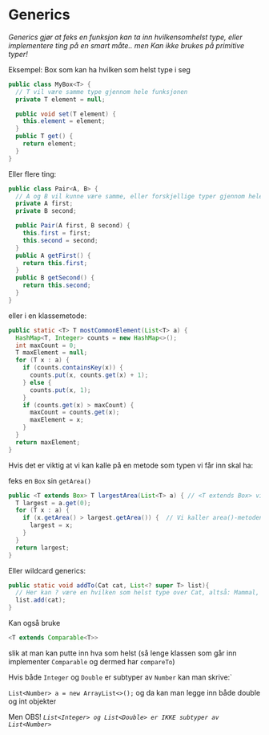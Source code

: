 # Generics

*Generics gjør at feks en funksjon kan ta inn hvilkensomhelst type, eller implementere ting på en smart måte.. men Kan ikke brukes på primitive typer!*

Eksempel: Box som kan ha hvilken som helst type i seg 

```java
public class MyBox<T> { 
  // T vil være samme type gjennom hele funksjonen
  private T element = null;

  public void set(T element) {
    this.element = element;
  }
  public T get() {
    return element;
  }
}
```

Eller flere ting:

```java
public class Pair<A, B> { 
  // A og B vil kunne være samme, eller forskjellige typer gjennom hele funksjonen
  private A first;
  private B second;

  public Pair(A first, B second) {
    this.first = first;
    this.second = second;
  }
  public A getFirst() {
    return this.first;
  }
  public B getSecond() {
    return this.second;
  }
}
```

eller i en klassemetode:

```java
public static <T> T mostCommonElement(List<T> a) {
  HashMap<T, Integer> counts = new HashMap<>();
  int maxCount = 0;
  T maxElement = null;
  for (T x : a) {
    if (counts.containsKey(x)) {
      counts.put(x, counts.get(x) + 1);
    } else {
      counts.put(x, 1);
    }
    if (counts.get(x) > maxCount) {
      maxCount = counts.get(x);
      maxElement = x;
    }
  }
  return maxElement;
}
```

Hvis det er viktig at vi kan kalle på en metode som typen vi får inn skal ha:

feks en `Box` sin `getArea()`

```java
public <T extends Box> T largestArea(List<T> a) { // <T extends Box> viktig
  T largest = a.get(0);
  for (T x : a) {
    if (x.getArea() > largest.getArea()) {  // Vi kaller area()-metoden på typen T!
      largest = x;
    }
  }
  return largest;
}
```

Eller wildcard generics:

```java
public static void addTo(Cat cat, List<? super T> list){
  // Her kan ? være en hvilken som helst type over Cat, altså: Mammal, Animal eller Object
  list.add(cat);
}
```

Kan også bruke 

```java
<T extends Comparable<T>>
``` 

slik at man kan putte inn hva som helst (så lenge klassen som går inn implementer `Comparable` og dermed har `compareTo`)

Hvis både `Integer` og `Double` er subtyper av `Number` kan man skrive:`

`List<Number> a = new ArrayList<>();` og da kan man legge inn både double og int objekter

Men OBS! *`List<Integer> og List<Double> er IKKE subtyper av List<Number>`*

